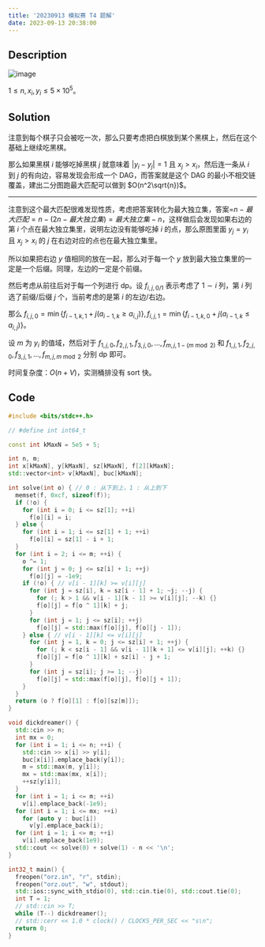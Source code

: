 ```yaml
---
title: '20230913 模拟赛 T4 题解'
date: 2023-09-13 20:38:00
---
```


## Description

![image](https://img2023.cnblogs.com/blog/2268753/202309/2268753-20230913203718264-15641136.png)

$1\leq n,x_i,y_i\leq 5\times 10^5$。

## Solution

注意到每个棋子只会被吃一次，那么只要考虑把白棋放到某个黑棋上，然后在这个基础上继续吃黑棋。

那么如果黑棋 $i$ 能够吃掉黑棋 $j$ 就意味着 $|y_i-y_j|=1$ 且 $x_j>x_i$，然后连一条从 $i$ 到 $j$ 的有向边，容易发现会形成一个 DAG，而答案就是这个 DAG 的最小不相交链覆盖，建出二分图跑最大匹配可以做到 $O(n^2\sqrt{n})$。

---

注意到这个最大匹配很难发现性质，考虑把答案转化为最大独立集，答案=$n-最大匹配=n-(2n-最大独立集)=最大独立集-n$，这样做后会发现如果右边的第 $i$ 个点在最大独立集里，说明左边没有能够吃掉 $i$ 的点，那么原图里面 $y_j=y_i$ 且 $x_j>x_i$ 的 $j$ 在右边对应的点也在最大独立集里。

所以如果把右边 $y$ 值相同的放在一起，那么对于每一个 $y$ 放到最大独立集里的一定是一个后缀。同理，左边的一定是个前缀。

然后考虑从前往后对于每一个列进行 dp。设 $f_{i,j,0/1}$ 表示考虑了 $1\sim i$ 列，第 $i$ 列选了前缀/后缀 $j$ 个，当前考虑的是第 $i$ 的左边/右边。

那么 $f_{i,j,0}=\min\left\{f_{i-1,k,1}+j\right(a_{i-1,k}\geq a_{i,j})\},f_{i,j,1}=\min\left\{f_{i-1,k,0}+j\right(a_{i-1,k}\leq a_{i,j})\}$。

设 $m$ 为 $y_i$ 的值域，然后对于 $f_{1,j,0},f_{2,j,1},f_{3,j,0},\dots,f_{m,j,1-(m\bmod 2)}$ 和 $f_{1,j,1},f_{2,j,0},f_{3,j,1},\dots,f_{m,j,m\bmod 2}$ 分别 dp 即可。

时间复杂度：$O(n+V)$，实测桶排没有 sort 快。

## Code

```cpp
#include <bits/stdc++.h>

// #define int int64_t

const int kMaxN = 5e5 + 5;

int n, m;
int x[kMaxN], y[kMaxN], sz[kMaxN], f[2][kMaxN];
std::vector<int> v[kMaxN], buc[kMaxN];

int solve(int o) { // 0 : 从下到上，1 : 从上到下
  memset(f, 0xcf, sizeof(f));
  if (!o) {
    for (int i = 0; i <= sz[1]; ++i)
      f[o][i] = i;
  } else {
    for (int i = 1; i <= sz[1] + 1; ++i)
      f[o][i] = sz[1] - i + 1;
  }
  for (int i = 2; i <= m; ++i) {
    o ^= 1;
    for (int j = 0; j <= sz[i] + 1; ++j)
      f[o][j] = -1e9;
    if (!o) { // v[i - 1][k] >= v[i][j]
      for (int j = sz[i], k = sz[i - 1] + 1; ~j; --j) {
        for (; k > 1 && v[i - 1][k - 1] >= v[i][j]; --k) {}
        f[o][j] = f[o ^ 1][k] + j;
      }
      for (int j = 1; j <= sz[i]; ++j)
        f[o][j] = std::max(f[o][j], f[o][j - 1]);
    } else { // v[i - 1][k] <= v[i][j]
      for (int j = 1, k = 0; j <= sz[i] + 1; ++j) {
        for (; k < sz[i - 1] && v[i - 1][k + 1] <= v[i][j]; ++k) {}
        f[o][j] = f[o ^ 1][k] + sz[i] - j + 1;
      }
      for (int j = sz[i]; j >= 1; --j)
        f[o][j] = std::max(f[o][j], f[o][j + 1]);
    }
  }
  return (o ? f[o][1] : f[o][sz[m]]);
}

void dickdreamer() {
  std::cin >> n;
  int mx = 0;
  for (int i = 1; i <= n; ++i) {
    std::cin >> x[i] >> y[i];
    buc[x[i]].emplace_back(y[i]);
    m = std::max(m, y[i]);
    mx = std::max(mx, x[i]);
    ++sz[y[i]];
  }
  for (int i = 1; i <= m; ++i)
    v[i].emplace_back(-1e9);
  for (int i = 1; i <= mx; ++i)
    for (auto y : buc[i])
      v[y].emplace_back(i);
  for (int i = 1; i <= m; ++i)
    v[i].emplace_back(1e9);
  std::cout << solve(0) + solve(1) - n << '\n';
}

int32_t main() {
  freopen("orz.in", "r", stdin);
  freopen("orz.out", "w", stdout);
  std::ios::sync_with_stdio(0), std::cin.tie(0), std::cout.tie(0);
  int T = 1;
  // std::cin >> T;
  while (T--) dickdreamer();
  // std::cerr << 1.0 * clock() / CLOCKS_PER_SEC << "s\n";
  return 0;
}
```